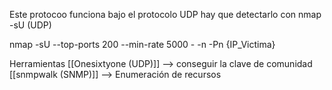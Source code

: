 Este protocoo funciona bajo el protocolo UDP
hay que detectarlo  con nmap -sU (UDP)

nmap -sU --top-ports 200 --min-rate 5000 - -n -Pn {IP_Victima}

Herramientas
[[Onesixtyone (UDP)]] --> conseguir la clave de comunidad
[[snmpwalk  (SNMP)]] --> Enumeración de recursos